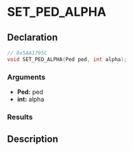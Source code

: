 # SET_PED_ALPHA

## Declaration
```cpp
// 0x5AA1795C
void SET_PED_ALPHA(Ped ped, int alpha);
```

### Arguments
- **Ped:** ped
- **int:** alpha

### Results

## Description
